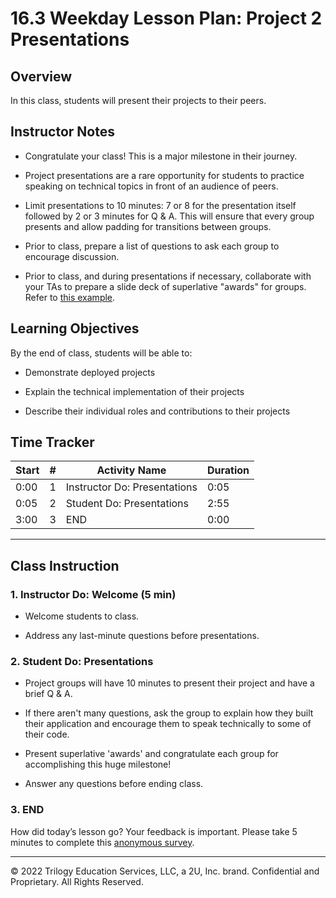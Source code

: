 # 16.3 Weekday Lesson Plan: Project 2 Presentations

## Overview 

In this class, students will present their projects to their peers. 

## Instructor Notes

* Congratulate your class! This is a major milestone in their journey. 

* Project presentations are a rare opportunity for students to practice speaking on technical topics in front of an audience of peers.

* Limit presentations to 10 minutes: 7 or 8 for the presentation itself followed by 2 or 3 minutes for Q & A. This will ensure that every group presents and allow padding for transitions between groups. 

* Prior to class, prepare a list of questions to ask each group to encourage discussion.

* Prior to class, and during presentations if necessary, collaborate with your TAs to prepare a slide deck of superlative "awards" for groups. Refer to [this example](https://docs.google.com/presentation/d/1Tca5VT_S13ioFUO-pewh_g9dJaBQ9prg-vsRwMjyDXU/edit?usp=sharing).

## Learning Objectives

By the end of class, students will be able to:

* Demonstrate deployed projects

* Explain the technical implementation of their projects

* Describe their individual roles and contributions to their projects

## Time Tracker

| Start | #   | Activity Name                       | Duration |
| ----- | --- | ----------------------------------- | -------- |
| 0:00  | 1   | Instructor Do: Presentations        | 0:05     |
| 0:05  | 2   | Student Do: Presentations           | 2:55     |
| 3:00  | 3   | END                                 | 0:00     |

--- 

## Class Instruction

### 1. Instructor Do: Welcome (5 min)

* Welcome students to class. 

* Address any last-minute questions before presentations.

### 2. Student Do: Presentations

* Project groups will have 10 minutes to present their project and have a brief Q & A.

* If there aren't many questions, ask the group to explain how they built their application and encourage them to speak technically to some of their code.

* Present superlative 'awards' and congratulate each group for accomplishing this huge milestone!

* Answer any questions before ending class.

### 3. END

How did today’s lesson go? Your feedback is important. Please take 5 minutes to complete this [anonymous survey](https://forms.gle/RfcVyXiMmZQut6aJ6).

---
© 2022 Trilogy Education Services, LLC, a 2U, Inc. brand. Confidential and Proprietary. All Rights Reserved.
